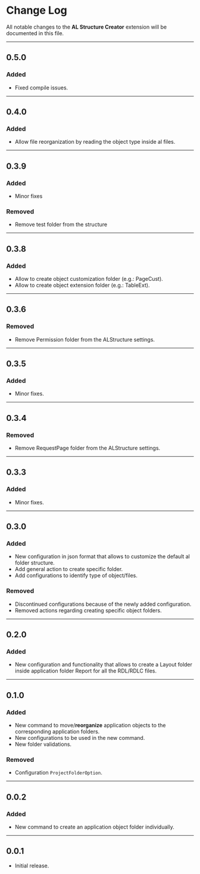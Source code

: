# Change Log

All notable changes to the **AL Structure Creator** extension will be documented in this file.

----

## 0.5.0

### Added

- Fixed compile issues.

----

## 0.4.0

### Added

- Allow file reorganization by reading the object type inside al files.

----

## 0.3.9

### Added

- Minor fixes

### Removed

- Remove test folder from the structure

----

## 0.3.8

### Added

- Allow to create object customization folder (e.g.: PageCust).
- Allow to create object extension folder (e.g.: TableExt).

----

## 0.3.6

### Removed

- Remove Permission folder from the ALStructure settings.

----

## 0.3.5

### Added

- Minor fixes.

----

## 0.3.4

### Removed

- Remove RequestPage folder from the ALStructure settings.

----

## 0.3.3

### Added

- Minor fixes.

----

## 0.3.0

### Added

- New configuration in json format that allows to customize the default al folder structure.
- Add general action to create specific folder.
- Add configurations to identify type of object/files.

### Removed

- Discontinued configurations because of the newly added configuration.
- Removed actions regarding creating specific object folders.

----

## 0.2.0

### Added

- New configuration and functionality that allows to create a Layout folder inside application folder Report for all the RDL/RDLC files.

----

## 0.1.0

### Added

- New command to move/**reorganize** application objects to the corresponding application folders.
- New configurations to be used in the new command.
- New folder validations.

### Removed

- Configuration `ProjectFolderOption`.

----

## 0.0.2

### Added

- New command to create an application object folder individually.

----

## 0.0.1

- Initial release.
